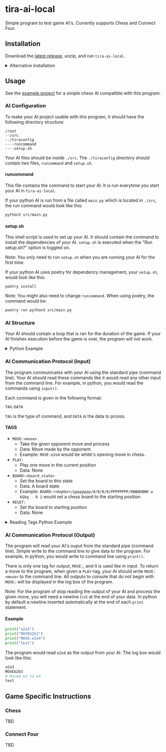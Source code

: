 # tira-ai-local

Simple program to test game AI's. Currently supports Chess and Connect Four.

## Installation

Download the [latest release](https://github.com/game-ai-platform-team/tira-ai-local/releases), unzip, and run `tira-ai-local`.

<details>
    <summary>Alternative installation</summary>

#### Requirements

- [python](https://www.python.org/) 3.10 or newer
- [Node.js](https://nodejs.org/en/download/current)
- [poetry](https://python-poetry.org/docs/#installation)

#### Installation steps

1. Clone the repository
    ```bash
    git clone https://github.com/game-ai-platform-team/tira-ai-local.git
    ```
2. Navigate to `./background-service`
    ```bash
    cd tira-ai-local/background-service
    ```
3. Install the requirements with poetry
    ```bash
    poetry install
    ```
4. Build the background service
    ```bash
    poetry run invoke build
    ```
5. Navigate to `./app`
    ```bash
    cd ../app
    ```
6. Install the requirements with npm
    ```bash
    npm install
    ```
7. Start the program
    ```bash
    npm start
    ```

</details>

## Usage

See the [example project](https://github.com/game-ai-platform-team/stupid-chess-ai) for a simple chess AI compatible with this program.

### AI Configuration

To make your AI project usable with this program, it should have the following directory structure:

```
/root
--/src
--/tiraconfig
----runcommand
----setup.sh
```

Your AI files should be inside `./src`. The `./tiraconfig` directory should contain two files, `runcommand` and `setup.sh`.

#### runcommand

This file contains the command to start your AI. It is run everytime you start your AI in `tira-ai-local`.

If your python AI is run from a file called `main.py` which is located in `./src`, the run command would look like this:

```bash
python3 src/main.py
```

#### setup.sh

This shell script is used to set up your AI. It should contain the command to install the dependencies of your AI. `setup.sh` is executed when the "Run setup.sh?" option is toggled on.

Note: You only need to run `setup.sh` when you are running your AI for the first time.

If your python AI uses poetry for dependency management, your `setup.sh`, would look like this:

```shell
poetry install
```

Note: You might also need to change `runcommand`. When using poetry, the command would be:

```bash
poetry run python3 src/main.py
```

### AI Structure

Your AI should contain a loop that is ran for the duration of the game. If your AI finishes execution before the game is over, the program will not work.

<details>
    <summary>Python Example</summary>

```python
def main()
    while True:
        # Read inputs and write outputs

if __name__ == "__main__":
    main()
```

</details>

### AI Communication Protocol (Input)

The program communicates with your AI using the standard pipe (command line). Your AI should read these commands like it would read any other input from the command line. For example, in python, you would read the commands using `input()`.

Each command is given in the following format:

```
TAG:DATA
```

`TAG` is the type of command, and `DATA` is the data to prcess.

#### TAGS
- `MOVE:<move>`
    - Take the given opponent move and process
    - Data: Move made by the opponent.
    - Example: `MOVE:e2e4` would be white's opening move in chess.
- `PLAY:`
    - Play one move in the current position
    - Data: None
- `BOARD:<board_state>`
    - Set the board to this state
    - Data: A board state
    - Example: `BOARD:rnbqkbnr/pppppppp/8/8/8/8/PPPPPPPP/RNBQKBNR w KQkq - 0 1` would set a chess board to the starting position
- `RESET:`
    - Set the board to starting position
    - Data: None


<details>
    <summary>Reading Tags Python Example</summary>

```python
def main():
    while True:
        tag_data = input().split(":")
        tag = tag_data[0]
        data = tag_data[1]

        if tag == "MOVE":
            # handle opponent move
        elif tag == "PLAY":
            # find best move and print it
        elif tag == "BOARD":
            # set the board to data
        elif tag == "RESET":
            # set the board to starting position
```

</details>

### AI Communication Protocol (Output)

The program will read your AI's ouput from the standard pipe (command line). Simple write to the command line to give data to the program. For example, in python, you would write to command line using `print()`.

There is only one tag for output, `MOVE:`, and it is used like in input. To return a move to the program, when given a `PLAY`-tag, your AI should write `MOVE:<move>` to the command line. All outputs to console that do not begin with `MOVE:` will be displayed in the log box of the program.

Note: For the program of stop reading the output of your AI and process the given move, you will need a newline (`\n`) at the end of your data. In python by default a newline inserted automatically at the end of each `print` statement.

#### Example
```python
print("a2a3")
print("MOVEb2b3")
print("MOVE:e2e4")
print("test")
```
The program would read `e2e4` as the output from your AI. The log box would look like this:
```python
a2a3
MOVEb2b3
# Moved e2 to e4
test
```

## Game Specific Instructions

### Chess

TBD

### Connect Four

TBD
